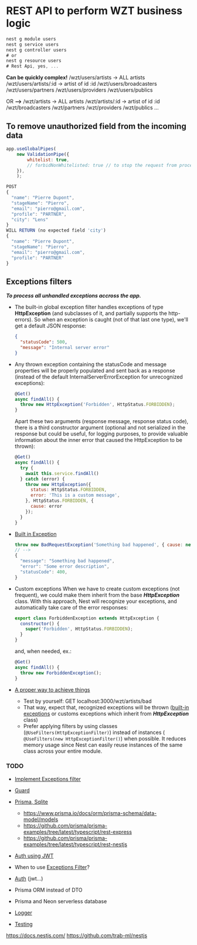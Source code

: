 # REST API to perform WZT business logic

```js
nest g module users
nest g service users
nest g controller users
# or
nest g resource users
# Rest Api, yes, ...
```

**Can be quickly complex!**
/wzt/users/artists -> ALL artists
/wzt/users/artists/:id -> artist of id :id
/wzt/users/broadcasters
/wzt/users/partners
/wzt/users/providers
/wzt/users/publics

OR
**-->**
/wzt/artists -> ALL artists
/wzt/artists/:id -> artist of id :id
/wzt/broadcasters
/wzt/partners
/wzt/providers
/wzt/publics
...

## To remove unauthorized field from the incoming data

```js
app.useGlobalPipes(
    new ValidationPipe({
        whitelist: true,
        // forbidNonWhitelisted: true // to stop the request from processing in such case
    }),
    );
```

```js
POST
{
  "name": "Pierre Dupont",
  "stageName": "Pierro",
  "email": "pierro@gmail.com",
  "profile": "PARTNER",
  "city": "Lens"
}
WILL RETURN (no expected field 'city')
{
  "name": "Pierre Dupont",
  "stageName": "Pierro",
  "email": "pierro@gmail.com",
  "profile": "PARTNER"
}
```

## Exceptions filters

***To process all unhandled exceptions accross the app.***

- The built-in global exception filter handles exceptions of type **HttpException** (and subclasses of it, and partially supports the http-errors). So when an exception is caught (not of that last one type), we'll get a default JSON response:

  ```json
  {
    "statusCode": 500,
    "message": "Internal server error"
  }
  ```

- Any thrown exception containing the statusCode and message properties will be properly populated and sent back as a response (instead of the default InternalServerErrorException for unrecognized exceptions):

  ```js
  @Get()
  async findAll() {
    throw new HttpException('Forbidden', HttpStatus.FORBIDDEN);
  }
  ```

  Apart these two arguments (response message, response status code), there is a third constructor argument (optional and not serialized in the response but could be useful, for logging purposes, to provide valuable information about the inner error that caused the HttpException to be thrown):

  ```js
  @Get()
  async findAll() {
    try {
      await this.service.findAll()
    } catch (error) {
      throw new HttpException({
        status: HttpStatus.FORBIDDEN,
        error: 'This is a custom message',
      }, HttpStatus.FORBIDDEN, {
        cause: error
      });
    }
  }
  ```

- [Built in Exception](https://docs.nestjs.com/exception-filters#built-in-http-exceptions)

  ```js
  throw new BadRequestException('Something bad happened', { cause: new Error(), description: 'Some error description' })
  // -->
  {
    "message": "Something bad happened",
    "error": "Some error description",
    "statusCode": 400,
  }
  ```

- Custom exceptions
  When we have to create custom exceptions (not frequent), we could make them inherit from the base ***HttpException*** class. With this approach, Nest will recognize your exceptions, and automatically take care of the error responses:

  ```js
  export class ForbiddenException extends HttpException {
    constructor() {
      super('Forbidden', HttpStatus.FORBIDDEN);
    }
  }
  ```
  
  and, when needed, ex.:

  ```js
  @Get()
  async findAll() {
    throw new ForbiddenException();
  }
  ```

- [A proper way to achieve things](../src/http-exception.filter.ts)
  - Test by yourself: GET localhost:3000/wzt/artists/bad
  - That way, expect that, recognized exceptions will be thrown ([built-in exceptions](https://docs.nestjs.com/exception-filters#exception-filters-1) or customs exceptions which inherit from ***HttpException*** class)
  - Prefer applying filters by using classes (`@UseFilters(HttpExceptionFilter)`) instead of instances ( `@UseFilters(new HttpExceptionFilter()`) when possible. It reduces memory usage since Nest can easily reuse instances of the same class across your entire module.

### TODO

- [Implement Exceptions filter](https://docs.nestjs.com/exception-filters)
- [Guard](https://docs.nestjs.com/guards)
- [Prisma, Sqlite](https://docs.nestjs.com/recipes/prisma)
  - <https://www.prisma.io/docs/orm/prisma-schema/data-model/models>
  - <https://github.com/prisma/prisma-examples/tree/latest/typescript/rest-express>
  - <https://github.com/prisma/prisma-examples/tree/latest/typescript/rest-nestjs>
- [Auth using JWT](https://docs.nestjs.com/security/authentication)

- When to use [Exceptions Filter](https://docs.nestjs.com/exception-filters)?
- [Auth](https://docs.nestjs.com/security/authentication) (jwt...)
- Prisma ORM instead of DTO
- Prisma and Neon serverless database
- [Logger](https://docs.nestjs.com/techniques/logger)
- [Testing](https://docs.nestjs.com/fundamentals/testing)

<https://docs.nestjs.com/>
<https://github.com/trab-ml/nestjs>
